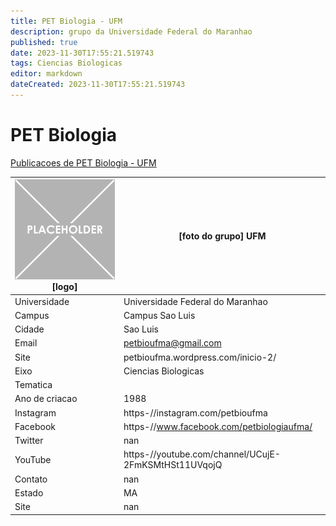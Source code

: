 ```yaml
---
title: PET Biologia - UFM
description: grupo da Universidade Federal do Maranhao
published: true
date: 2023-11-30T17:55:21.519743
tags: Ciencias Biologicas
editor: markdown
dateCreated: 2023-11-30T17:55:21.519743
---
```


# PET Biologia

[Publicacoes de PET Biologia - UFM](/atividade/179PETBiologiaUFM/feed.md)

| ![placeholder.png](/placeholder.png) [logo] | [foto do grupo] UFM         |
| ------------------------------------------- | ------------------------------------------------- |
| Universidade                                | Universidade Federal do Maranhao      |
| Campus                                      | Campus Sao Luis            |
| Cidade                                      | Sao Luis             |
| Email                                       | petbioufma@gmail.com             |
| Site                                        | petbioufma.wordpress.com/inicio-2/              |
| Eixo                                        | Ciencias Biologicas              |
| Tematica                                    |           |
| Ano de criacao                              | 1988        |
| Instagram                                   | https-//instagram.com/petbioufma         |
| Facebook                                    | https-//www.facebook.com/petbiologiaufma/          |
| Twitter                                     | nan           |
| YouTube                                     | https-//youtube.com/channel/UCujE-2FmKSMtHSt11UVqojQ           |
| Contato                                     | nan         |
| Estado                                      |  MA            |
| Site                                        | nan |
